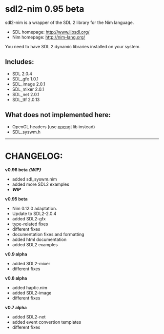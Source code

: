 sdl2-nim 0.95 beta
==================

sdl2-nim is a wrapper of the SDL 2 library for the Nim language.

* SDL homepage: http://www.libsdl.org/
* Nim homepage: http://nim-lang.org/

You need to have SDL 2 dynamic libraries installed on your system.

Includes:
---------
* SDL 2.0.4
* SDL_gfx 1.0.1
* SDL_image 2.0.1
* SDL_mixer 2.0.1
* SDL_net 2.0.1
* SDL_ttf 2.0.13

What does not implemented here:
-------------------------------

* OpenGL headers (use [opengl](https://github.com/nim-lang/opengl) lib instead)
* SDL_syswm.h

----------------------------------------

CHANGELOG:
==========
**v0.96 beta** ***{WIP}***
* added sdl_syswm.nim
* added more SDL2 examples
* ***WIP***

**v0.95 beta**
* Nim 0.12.0 adaptation.
* Update to SDL2-2.0.4
* added SDL2-gfx
* type-related fixes
* different fixes
* documentation fixes and formatting
* added html documentation
* added SDL2 examples

**v0.9 alpha**
* added SDL2-mixer
* different fixes

**v0.8 alpha**
* added haptic.nim
* added SDL2-image
* different fixes

**v0.7 alpha**
* added SDL2-net
* added event convertion templates
* different fixes

